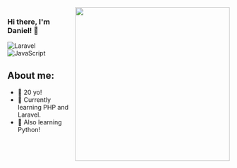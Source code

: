 <img align="right" src="https://agencefl.com/wp-content/uploads/2020/05/creation-site-internet-perpignan-1.png" height="350"/>

### Hi there, I'm Daniel! 👋

![Laravel](https://img.shields.io/badge/laravel-%23FF2D20.svg?style=for-the-badge&logo=laravel&logoColor=white)
![JavaScript](https://shields.io/badge/JavaScript-3178C6?logo=JavaScript&logoColor=FFF&style=for-the-badge)

## About me:
- 🎂 20 yo!
- 👾 Currently learning PHP and Laravel.
- 🦀 Also learning Python!



